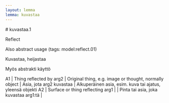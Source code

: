 ```yaml
---
layout: lemma
lemma: kuvastaa
---
```


<div class="sense">
# <span class="sensename">kuvastaa.1</span>

<span class="description">Reflect</span>

Also abstract usage (tags: model:reflect.01)

<span class="description">Kuvastaa, heijastaa</span>

Myös abstrakti käyttö

A1 | Thing reflected by arg2 | Original thing, e.g. image or thought, normally object | Asia, jota arg2 kuvastaa | Alkuperäinen asia, esim. kuva tai ajatus, yleensä objekti
A2 | Surface or thing reflecting arg1 |  | Pinta tai asia, joka kuvastaa arg1:tä | 

</div>

